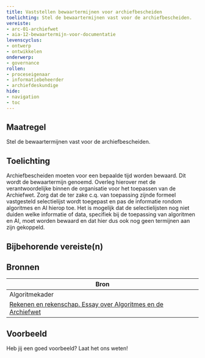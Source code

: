 ```yaml
---
title: Vaststellen bewaartermijnen voor archiefbescheiden
toelichting: Stel de bewaartermijnen vast voor de archiefbescheiden. 
vereiste:
- arc-01-archiefwet
- aia-12-bewaartermijn-voor-documentatie
levenscyclus:
- ontwerp
- ontwikkelen
onderwerp:
- governance
rollen:
- proceseigenaar
- informatiebeheerder
- archiefdeskundige
hide:
- navigation
- toc
---
```


<!-- tags -->

## Maatregel

Stel de bewaartermijnen vast voor de archiefbescheiden.


## Toelichting

Archiefbescheiden moeten voor een bepaalde tijd worden bewaard.
Dit wordt de bewaartermijn genoemd.
Overleg hierover met de verantwoordelijke binnen de organisatie voor het toepassen van de Archiefwet.
Zorg dat de ter zake c.q.
van toepassing zijnde formeel vastgesteld selectielijst wordt toegepast en pas de informatie rondom algoritmes en AI hierop toe.
Het is mogelijk dat de selectielijsten nog niet duiden welke informatie of data, specifiek bij de toepassing van algoritmen en AI, moet worden bewaard en dat hier dus ook nog geen termijnen aan zijn gekoppeld.


## Bijbehorende vereiste(n)

<!-- list_vereisten_on_maatregelen_page -->

## Bronnen

| Bron                        |
|-----------------------------|
|Algoritmekader|
|[Rekenen en rekenschap. Essay over Algoritmes en de Archiefwet](https://www.inspectie-oe.nl/binaries/inspectie-oe/documenten/publicatie/2021/01/21/rekenen-en-rekenschap/Rekenen+en+rekenschap%2C+Algoritme+en+de+Archiefwet+essay+door+Petra+Helwig+BJu+Tijdschrift+voor+Toezicht++aflevering+1+2020.pdf)|

## Voorbeeld

Heb jij een goed voorbeeld? Laat het ons weten!

